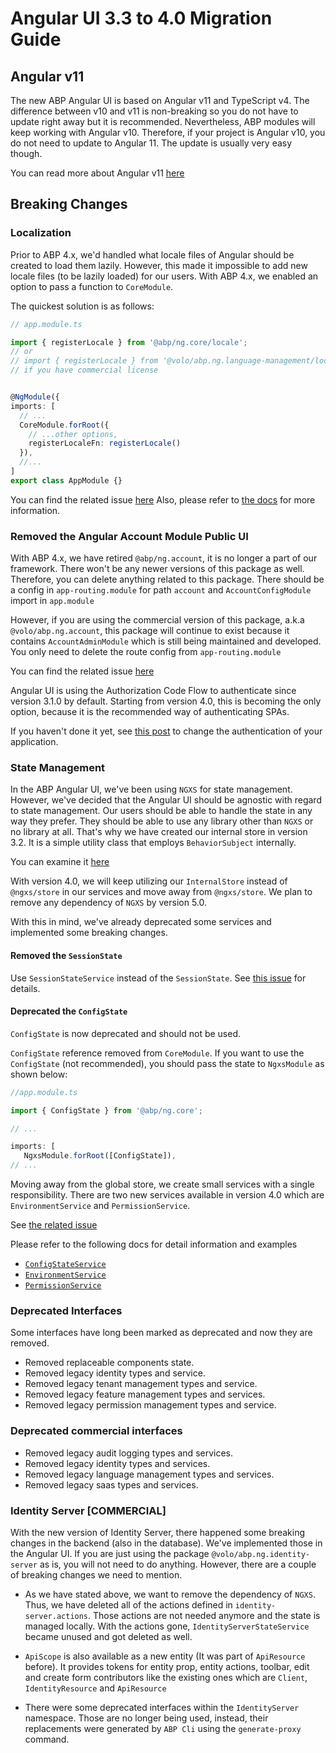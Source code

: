 # Angular UI 3.3 to 4.0 Migration Guide

## Angular v11

The new ABP Angular UI is based on Angular v11 and TypeScript v4. The difference between v10 and v11 is non-breaking so you do not have to update right away but it is recommended. Nevertheless, ABP modules will keep working with Angular v10. Therefore, if your project is Angular v10, you do not need to update to Angular 11. The update is usually very easy though.

You can read more about Angular v11 [here](https://blog.angular.io/version-11-of-angular-now-available-74721b7952f7)

## **Breaking Changes**

### **Localization**

Prior to ABP 4.x, we'd handled what locale files of Angular should be created to load them lazily. However, this made it impossible to add new locale files (to be lazily loaded) for our users. With ABP 4.x, we enabled an option to pass a function to `CoreModule`.

The quickest solution is as follows:

```typescript
// app.module.ts

import { registerLocale } from '@abp/ng.core/locale';
// or 
// import { registerLocale } from '@volo/abp.ng.language-management/locale';
// if you have commercial license


@NgModule({
imports: [
  // ...
  CoreModule.forRoot({
    // ...other options,
    registerLocaleFn: registerLocale()
  }),
  //...
]
export class AppModule {}
```

You can find the related issue [here](https://github.com/abpframework/abp/issues/6066)
Also, please refer to [the docs](../../framework/ui/angular/localization.md#registering-a-new-locale) for more information.

### **Removed the Angular Account Module Public UI**

With ABP 4.x, we have retired `@abp/ng.account`, it is no longer a part of our framework. There won't be any newer versions of this package as well. Therefore, you can delete anything related to this package. 
There should be a config in `app-routing.module` for path `account` and `AccountConfigModule` import in `app.module` 

However, if you are using the commercial version of this package, a.k.a `@volo/abp.ng.account`, this package will continue to exist because it contains `AccountAdminModule` which is still being maintained and developed. You only need to delete the route config from `app-routing.module`

You can find the related issue [here](https://github.com/abpframework/abp/issues/5652)

Angular UI is using the Authorization Code Flow to authenticate since version 3.1.0 by default. Starting from version 4.0, this is becoming the only option, because it is the recommended way of authenticating SPAs.

If you haven't done it yet, see [this post](https://blog.abp.io/abp/ABP-Framework-v3.1-RC-Has-Been-Released) to change the authentication of your application.

### State Management

In the ABP Angular UI, we've been using `NGXS` for state management. However, we've decided that the Angular UI should be agnostic with regard to state management. Our users should be able to handle the state in any way they prefer. They should be able to use any library other than `NGXS` or no library at all. That's why we have created our internal store in version 3.2. It is a simple utility class that employs `BehaviorSubject` internally. 

You can examine it [here](https://github.com/abpframework/abp/blob/dev/npm/ng-packs/packages/core/src/lib/utils/internal-store-utils.ts)

With version 4.0, we will keep utilizing our `InternalStore` instead of `@ngxs/store` in our services and move away from `@ngxs/store`. We plan to remove any dependency of `NGXS` by version 5.0. 

With this in mind, we've already deprecated some services and implemented some breaking changes.

#### Removed the `SessionState`

Use `SessionStateService` instead of the `SessionState`. See [this issue](https://github.com/abpframework/abp/issues/5606) for details.

#### Deprecated the `ConfigState`

`ConfigState` is now deprecated and should not be used.

`ConfigState` reference removed from `CoreModule`. If you want to use the `ConfigState` (not recommended), you should pass the state to `NgxsModule` as shown below:

```typescript
//app.module.ts

import { ConfigState } from '@abp/ng.core';

// ...

imports: [ 
   NgxsModule.forRoot([ConfigState]),
// ...
```

Moving away from the global store, we create small services with a single responsibility. There are two new services available in version 4.0 which are `EnvironmentService` and `PermissionService`.

See [the related issue](https://github.com/abpframework/abp/issues/6154)

Please refer to the following docs for detail information and examples
- [`ConfigStateService`](../../framework/ui/angular/config-state-service.md)
- [`EnvironmentService`](../../framework/ui/angular/environment.md#EnvironmentService)
- [`PermissionService`](../../framework/ui/angular/permission-management.md)

### Deprecated Interfaces

  Some interfaces have long been marked as deprecated and now they are removed.

- Removed replaceable components state.
- Removed legacy identity types and service.
- Removed legacy tenant management types and service.
- Removed legacy feature management types and services.
- Removed legacy permission management types and service.

### Deprecated commercial interfaces
- Removed legacy audit logging types and services.
- Removed legacy identity types and services.
- Removed legacy language management types and services.
- Removed legacy saas types and services.

### Identity Server [COMMERCIAL]

With the new version of Identity Server, there happened some breaking changes in the backend (also in the database). We've implemented those in the Angular UI.
If you are just using the package `@volo/abp.ng.identity-server` as is, you will not need to do anything. 
However, there are a couple of breaking changes we need to mention.

- As we have stated above, we want to remove the dependency of `NGXS`. Thus, we have deleted all of the actions defined in `identity-server.actions`. Those actions are not needed anymore and the state is managed locally. With the actions gone, `IdentityServerStateService` became unused and got deleted as well. 

- `ApiScope` is also available as a new entity (It was part of `ApiResource` before). It provides tokens for entity prop, entity actions, toolbar, edit and create form contributors like the existing ones which are `Client`, `IdentityResource` and `ApiResource`

- There were some deprecated interfaces within the `IdentityServer` namespace. Those are no longer being used, instead, their replacements were generated by `ABP Cli` using the `generate-proxy` command. 
